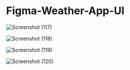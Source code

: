 # Figma-Weather-App-UI


![Screenshot (117)](https://user-images.githubusercontent.com/89193946/213214272-9e456be9-7615-4a5c-8962-f20f5d4a77ac.png)


![Screenshot (118)](https://user-images.githubusercontent.com/89193946/213214309-7d267c34-c118-431e-a4b1-835a06d45c29.png)


![Screenshot (119)](https://user-images.githubusercontent.com/89193946/213214347-8800022e-6f27-4aa1-a079-6fe6b8fd036f.png)


![Screenshot (120)](https://user-images.githubusercontent.com/89193946/213214372-3e714268-48a3-4173-94b1-44fbbb5acc0d.png)
